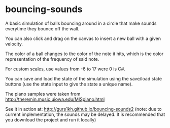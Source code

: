 # bouncing-sounds

A basic simulation of balls bouncing around in a circle that make sounds everytime they bounce off the wall.

You can also click and drag on the canvas to insert a new ball with a given velocity.

The color of a ball changes to the color of the note it hits, which is the color representation of the frequency of said note.

For custom scales, use values from -6 to 17 were 0 is C#.

You can save and load the state of the simulation using the save/load state buttons (use the state input to give the state a unique name).

The piano samples were taken from http://theremin.music.uiowa.edu/MISpiano.html

See it in action at: http://gurs1kh.github.io/bouncing-sounds2 (note: due to current implementation, the sounds may be delayed. It is recommended that you download the project and run it locally)
